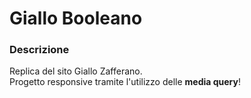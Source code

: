 # Giallo Booleano

### Descrizione

   Replica del sito Giallo Zafferano.<br>
   Progetto responsive tramite l'utilizzo delle <strong>media query</strong>!